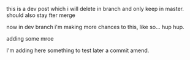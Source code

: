 this is a dev post which i will delete in branch and only keep in master. should also stay fter merge

now in dev branch i'm making more chances to this, like so... hup hup.

adding some mroe


I'm adding here something to test later a commit amend.
